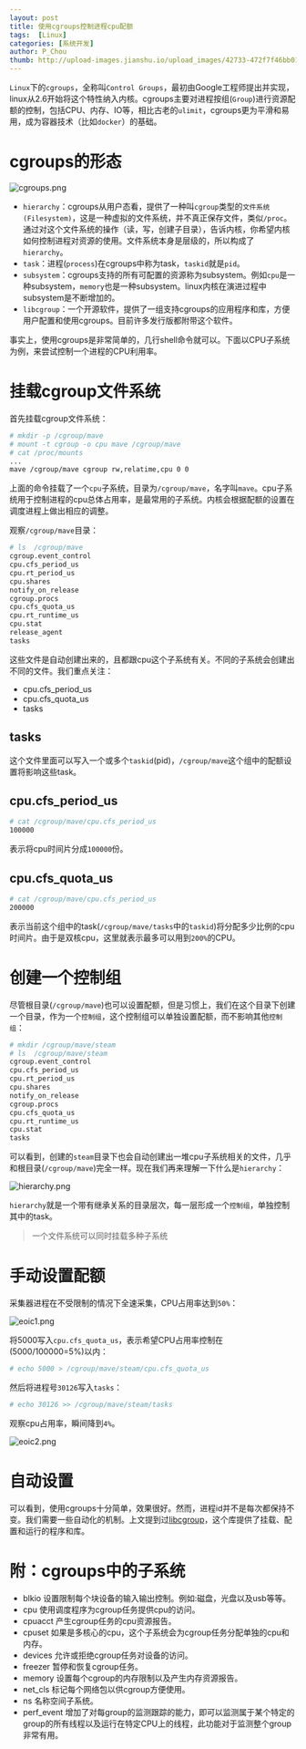 ```yaml
---
layout: post
title: 使用cgroups控制进程cpu配额
tags:  [Linux]
categories: [系统开发]
author: P_Chou
thumb: http://upload-images.jianshu.io/upload_images/42733-472f7f46bb010319.png?imageMogr2/auto-orient/strip%7CimageView2/2/w/1240
---
```


`Linux`下的`cgroups`，全称叫`Control Groups`，最初由Google工程师提出并实现，linux从2.6开始将这个特性纳入内核。cgroups主要对进程按组(`Group`)进行资源配额的控制，包括CPU、内存、IO等，相比古老的`ulimit`，cgroups更为平滑和易用，成为容器技术（比如`docker`）的基础。

# cgroups的形态

![cgroups.png](http://upload-images.jianshu.io/upload_images/42733-472f7f46bb010319.png?imageMogr2/auto-orient/strip%7CimageView2/2/w/1240)

- `hierarchy`：cgroups从用户态看，提供了一种叫`cgroup`类型的`文件系统(Filesystem)`，这是一种虚拟的文件系统，并不真正保存文件，类似`/proc`。通过对这个文件系统的操作（读，写，创建子目录），告诉内核，你希望内核如何控制进程对资源的使用。文件系统本身是层级的，所以构成了`hierarchy`。
- `task`：进程(`process`)在cgroups中称为task，`taskid`就是`pid`。
- `subsystem`：cgroups支持的所有可配置的资源称为subsystem。例如`cpu`是一种subsystem，`memory`也是一种subsystem。linux内核在演进过程中subsystem是不断增加的。
- `libcgroup`：一个开源软件，提供了一组支持cgroups的应用程序和库，方便用户配置和使用cgroups。目前许多发行版都附带这个软件。

事实上，使用cgroups是非常简单的，几行shell命令就可以。下面以CPU子系统为例，来尝试控制一个进程的CPU利用率。

# 挂载cgroup文件系统

首先挂载cgroup文件系统：

```bash
# mkdir -p /cgroup/mave
# mount -t cgroup -o cpu mave /cgroup/mave
# cat /proc/mounts
...
mave /cgroup/mave cgroup rw,relatime,cpu 0 0
```

上面的命令挂载了一个`cpu`子系统，目录为`/cgroup/mave`，名字叫`mave`。cpu子系统用于控制进程的cpu总体占用率，是最常用的子系统。内核会根据配额的设置在调度进程上做出相应的调整。

观察`/cgroup/mave`目录：

```bash
# ls  /cgroup/mave
cgroup.event_control
cpu.cfs_period_us
cpu.rt_period_us
cpu.shares
notify_on_release
cgroup.procs
cpu.cfs_quota_us
cpu.rt_runtime_us
cpu.stat
release_agent
tasks
```

这些文件是自动创建出来的，且都跟cpu这个子系统有关。不同的子系统会创建出不同的文件。我们重点关注：

- cpu.cfs_period_us
- cpu.cfs_quota_us
- tasks

## tasks

这个文件里面可以写入一个或多个`taskid`(pid)，`/cgroup/mave`这个组中的配额设置将影响这些task。

## cpu.cfs_period_us

```bash
# cat /cgroup/mave/cpu.cfs_period_us
100000
```
表示将cpu时间片分成`100000`份。


## cpu.cfs_quota_us

```bash
# cat /cgroup/mave/cpu.cfs_period_us
200000
```
表示当前这个组中的task(`/cgroup/mave/tasks`中的`taskid`)将分配多少比例的cpu时间片。由于是双核cpu，这里就表示最多可以用到`200%`的CPU。

# 创建一个控制组

尽管根目录(`/cgroup/mave`)也可以设置配额，但是习惯上，我们在这个目录下创建一个目录，作为一个`控制组`，这个控制组可以单独设置配额，而不影响其他`控制组`：

```bash
# mkdir /cgroup/mave/steam
# ls  /cgroup/mave/steam
cgroup.event_control
cpu.cfs_period_us
cpu.rt_period_us
cpu.shares
notify_on_release
cgroup.procs
cpu.cfs_quota_us
cpu.rt_runtime_us
cpu.stat
tasks
```

可以看到，创建的`steam`目录下也会自动创建出一堆cpu子系统相关的文件，几乎和根目录(`/cgroup/mave`)完全一样。现在我们再来理解一下什么是`hierarchy`：

![hierarchy.png](http://upload-images.jianshu.io/upload_images/42733-af5293cac9352c43.png?imageMogr2/auto-orient/strip%7CimageView2/2/w/1240)

`hierarchy`就是一个带有继承关系的目录层次，每一层形成一个`控制组`，单独控制其中的task。

> 一个文件系统可以同时挂载多种子系统

# 手动设置配额

采集器进程在不受限制的情况下全速采集，CPU占用率达到`50%`：

![eoic1.png](http://upload-images.jianshu.io/upload_images/42733-d23e49b13c998be8.png?imageMogr2/auto-orient/strip%7CimageView2/2/w/1240)

将5000写入`cpu.cfs_quota_us`，表示希望CPU占用率控制在(5000/100000=5%)以内：

```bash
# echo 5000 > /cgroup/mave/steam/cpu.cfs_quota_us
```
然后将进程号`30126`写入`tasks`：

```bash
# echo 30126 >> /cgroup/mave/steam/tasks
```
观察cpu占用率，瞬间降到`4%`。

![eoic2.png](http://upload-images.jianshu.io/upload_images/42733-a7db9ce0101ea642.png?imageMogr2/auto-orient/strip%7CimageView2/2/w/1240)

# 自动设置

可以看到，使用cgroups十分简单，效果很好。然而，进程id并不是每次都保持不变。我们需要一些自动化的机制。上文提到过[libcgroup](https://github.com/matsumotory/libcgroup)，这个库提供了挂载、配置和运行的程序和库。

# 附：cgroups中的子系统

- blkio 设置限制每个块设备的输入输出控制。例如:磁盘，光盘以及usb等等。
- cpu 使用调度程序为cgroup任务提供cpu的访问。
- cpuacct 产生cgroup任务的cpu资源报告。
- cpuset 如果是多核心的cpu，这个子系统会为cgroup任务分配单独的cpu和内存。
- devices 允许或拒绝cgroup任务对设备的访问。
- freezer 暂停和恢复cgroup任务。
- memory 设置每个cgroup的内存限制以及产生内存资源报告。
- net_cls 标记每个网络包以供cgroup方便使用。
- ns 名称空间子系统。
- perf_event 增加了对每group的监测跟踪的能力，即可以监测属于某个特定的group的所有线程以及运行在特定CPU上的线程，此功能对于监测整个group非常有用。